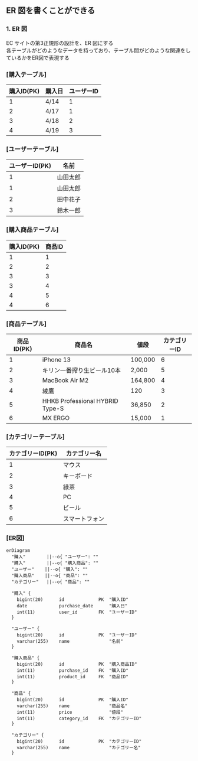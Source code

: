 ## ER 図を書くことができる

### 1. ER 図

EC サイトの第3正規形の設計を、ER 図にする  
各テーブルがどのようなデータを持っており、テーブル間がどのような関連をしているかをER図で表現する  

### [購入テーブル]
| 購入ID(PK) | 購入日  | ユーザーID |
| -------- | ---- | ------ |
| 1        | 4/14 | 1      |
| 2        | 4/17 | 1      |
| 3        | 4/18 | 2      |
| 4        | 4/19 | 3      |

### [ユーザーテーブル]
| ユーザーID(PK) | 名前   |
| ---------- | ---- |
| 1          | 山田太郎 |
| 1          | 山田太郎 |
| 2          | 田中花子 |
| 3          | 鈴木一郎 |

### [購入商品テーブル]
| 購入ID(PK) | 商品ID |
| -------- | ---- |
| 1        | 1    |
| 2        | 2    |
| 3        | 3    |
| 3        | 4    |
| 4        | 5    |
| 4        | 6    |

### [商品テーブル]
| 商品ID(PK) | 商品名                             | 値段      | カテゴリーID |
| -------- | ------------------------------- | ------- | ------- |
| 1        | iPhone 13                       | 100,000 | 6       |
| 2        | キリン一番搾り生ビール10本                  | 2,000   | 5       |
| 3        | MacBook Air M2                  | 164,800 | 4       |
| 4        | 綾鷹                              | 120     | 3       |
| 5        | HHKB Professional HYBRID Type-S | 36,850  | 2       |
| 6        | MX ERGO                         | 15,000  | 1       |

### [カテゴリーテーブル]
| カテゴリーID(PK) | カテゴリー名  |
| ----------- | ------- |
| 1           | マウス     |
| 2           | キーボード   |
| 3           | 緑茶      |
| 4           | PC      |
| 5           | ビール     |
| 6           | スマートフォン |

### [ER図]

```mermaid
erDiagram
  "購入"        ||--o{ "ユーザー": ""
  "購入"        ||--o{ "購入商品": ""
  "ユーザー"    ||--o{ "購入": ""
  "購入商品"    ||--o{ "商品": ""
  "カテゴリー"   ||--o{ "商品": ""

  "購入" {
    bigint(20)      id             PK  "購入ID"
    date            purchase_date      "購入日"
    int(11)         user_id        FK  "ユーザーID"
  }
  
  "ユーザー" {
    bigint(20)      id             PK  "ユーザーID"
    varchar(255)    name               "名前"
  }

  "購入商品" {
    bigint(20)      id             PK  "購入商品ID"
    int(11)         purchase_id    FK  "購入ID"
    int(11)         product_id     FK  "商品ID"
  }

  "商品" {
    bigint(20)      id             PK  "購入ID"
    varchar(255)    name               "商品名"
    int(11)         price              "値段"
    int(11)         category_id    FK  "カテゴリーID"
  }

  "カテゴリー" {
    bigint(20)      id             PK  "カテゴリーID"
    varchar(255)    name               "カテゴリー名"
  }
```
